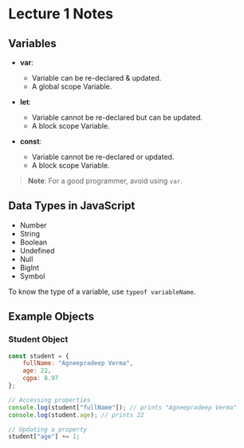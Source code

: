 # Lecture 1 Notes

## Variables

- **var**: 
  - Variable can be re-declared & updated.
  - A global scope Variable.
  
- **let**: 
  - Variable cannot be re-declared but can be updated.
  - A block scope Variable.
  
- **const**: 
  - Variable cannot be re-declared or updated.
  - A block scope Variable.

> **Note**: For a good programmer, avoid using `var`.

## Data Types in JavaScript

- Number
- String
- Boolean
- Undefined
- Null
- BigInt
- Symbol

To know the type of a variable, use `typeof variableName`.

## Example Objects

### Student Object

```javascript
const student = {
    fullName: "Agneepradeep Verma",
    age: 22,
    cgpa: 8.97
};

// Accessing properties
console.log(student["fullName"]); // prints "Agneepradeep Verma"
console.log(student.age); // prints 22

// Updating a property
student["age"] += 1;
